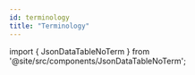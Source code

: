 ```yaml
---
id: terminology
title: "Terminology"
---
```


import { JsonDataTableNoTerm } from '@site/src/components/JsonDataTableNoTerm';


